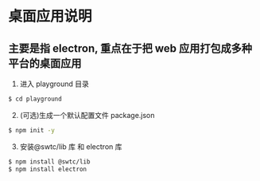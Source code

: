 # 桌面应用说明

## 主要是指 electron, 重点在于把 web 应用打包成多种平台的桌面应用

1. 进入 playground 目录

```bash
$ cd playground
```

2. (可选)生成一个默认配置文件 package.json

```bash
$ npm init -y
```

3. 安装@swtc/lib 库 和 electron 库

```bash
$ npm install @swtc/lib
$ npm install electron
```

